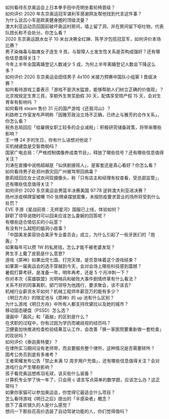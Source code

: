 如何看待东京奥运会上日本拳手田中亮明坐着轮椅晋级？  
如何评价 2020 年东京奥运冠军谌利军感谢网友帮他找到代言这件事？  
为什么说吕小军是欧美健身圈的顶级流量？  
澳大利亚运动员回国前破坏奥运村房间，墙上留了洞，并在房间留下呕吐物，代表队团长称不会处分。你怎么看？  
2020 东京奥运跳水女子 10 米台决赛全红婵、陈芋汐包揽冠亚军，如何评价本场比赛？  
男子染梅毒与脑瘫女子连生 9 孩，与智障人士发生性关系是否构成强奸？还有哪些信息值得关注？  
今年上半年全国离婚登记人数减少 5 成，为何上半年离婚登记人数会下降这么多？  
如何评价 2020 东京奥运会田径男子 4x100 米接力预赛中国队小组第 1 晋级决赛？  
如何看待游戏工委表示「游戏不是洪水猛兽，能够帮助人们树立正确的价值观」？  
北京按规定生育三孩，享额外生育奖励假 30 天，配偶享受陪产假 15 天，会对生育率有影响吗 ？  
如何看待 steam 售价 31 元的国产游戏《还我河山》？  
利路修工作室发布声明称「因雅芳政治立场不正确，已终止与雅芳的合作关系」，你怎么看？  
税务总局回应「给雇佣女职工较多的企业减税」：积极研究储备政策，将带来哪些影响？  
王一博 24 岁的生日，你有什么话想对他说？  
买机械键盘是交智商税吗？  
国家广电总局：「严格控制偶像养成类节目」，释放了哪些信号？还有哪些信息值得关注？  
刘涛在直播中说杨超越是「仙侠剧接班人」，是客套还是真心看好？你怎么看？  
如何看待男子赴郑州救灾回广州被骂带回病毒？  
歌莉娅回应女士试衣间现摄像头，称「只有店主和经理有权查看，受总部监管」，还有哪些信息值得关注？  
如何评价 2020 东京奥运会男篮半决赛美国 97:78 逆转澳大利亚进决赛？  
扬州涉疫棋牌室被曝 150 张牌桌摆放密集，未按防疫要求营业的场所将受到什么处罚？  
EVE 手游《星战前夜：无烬星河》国服已上线，体验如何？  
辞职了领导说随时可以回来应该怎么委婉的回答呢？  
有哪些适合情侣买的小玩意？  
有没有什么超短的脑洞小故事？  
「中国美发美容协会美牙专业委员会」成立，为什么引起了一些牙医们的「炮轰」？  
如果每年可以攒 1W 的私房钱，怎么才能不被老婆发现？  
男生手上戴了皮筋是什么意思?  
游戏《原神》如果出完七国、打完天理，是否意味着这个游戏结束？  
如果第一届奥运会的选手穿越到今天，会对会场上哪些科技感到震撼？  
暑假打算考研，是准备一年，明年再考，还是 5 个月冲刺一下？  
你对本次《英雄联盟》光明哨兵和破败大事件剧情终章有什么看法？  
关系不好的同事离职，部门领导为他践行，要求聚会，该不该去?  
机械行业薪资水平如何？机械工程师年薪百万的能有多少？  
《明日方舟》的限定池与《原神》的 up 池有什么区别？  
为什么游戏《明日方舟》中所有人都支持坎黛拉以及她的城市？  
移动固态硬盘（PSSD）怎么选？  
漫画中「画风」和「画崩」的区别是什么？  
在求职的过程中，你有过因为学历而被歧视的经历吗？  
卫健委加快推进检查检验结果互认工作，会改善「换一家医院要重新做一套检查」的现状吗？  
如何评价《泰迦奥特曼》？  
在律所实习期间没有老师带，而且要服务整个律所，这种情况是否需要转所？  
国考公务员到底有多难考？  
王者荣耀发布公告「禁止未满 12 周岁用户充值」，还有哪些信息值得关注？会对游戏行业产生哪些影响？  
孩子看完奥运想练羽毛球，该买些什么装备？  
计算机专业学了快一年了，只会用 c 语言写点简单的数学题，应该怎么办？这正常吗？  
如果你家猫可以参加奥运会，你觉得它最适合什么项目？  
怎么看待游戏《明日之后》提出的「半感染者」概念？  
放下了喜欢很久的人是什么感觉？  
想问一下那些花高价选装了自动驾驶功能的人，你们觉得值吗？  
